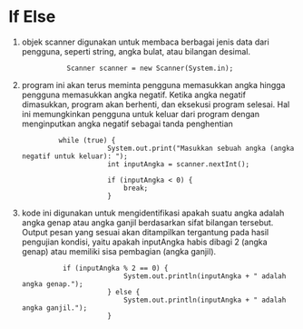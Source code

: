 # If Else

1. objek scanner digunakan untuk membaca berbagai jenis data dari pengguna, seperti string, angka bulat, atau bilangan desimal.

                  Scanner scanner = new Scanner(System.in);
2. program ini akan terus meminta pengguna memasukkan angka hingga pengguna memasukkan angka negatif. Ketika angka negatif dimasukkan, program akan berhenti, dan eksekusi program selesai. Hal ini memungkinkan pengguna untuk keluar dari program dengan menginputkan angka negatif sebagai tanda penghentian

                while (true) {
                            System.out.print("Masukkan sebuah angka (angka negatif untuk keluar): ");
                            int inputAngka = scanner.nextInt();
                
                            if (inputAngka < 0) {
                                break;
                            }
3. kode ini digunakan untuk mengidentifikasi apakah suatu angka adalah angka genap atau angka ganjil berdasarkan sifat bilangan tersebut. Output pesan yang sesuai akan ditampilkan tergantung pada hasil pengujian kondisi, yaitu apakah inputAngka habis dibagi 2 (angka genap) atau memiliki sisa pembagian (angka ganjil).

                 if (inputAngka % 2 == 0) {
                                System.out.println(inputAngka + " adalah angka genap.");
                            } else {
                                System.out.println(inputAngka + " adalah angka ganjil.");
                            }
  
